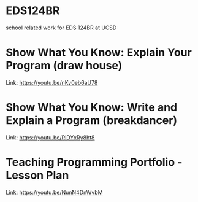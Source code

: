 # EDS124BR
school related work for EDS 124BR at UCSD
# Show What You Know: Explain Your Program (draw house)
Link: https://youtu.be/nKy0eb6aU78
# Show What You Know: Write and Explain a Program (breakdancer)
Link: https://youtu.be/RlDYxRy8ht8
# Teaching Programming Portfolio - Lesson Plan
Link: https://youtu.be/NunN4DnWvbM
